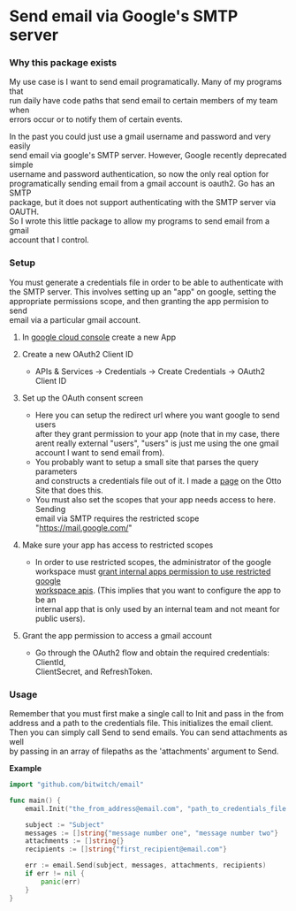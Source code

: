 # Send email via Google's SMTP server

### Why this package exists
My use case is I want to send email programatically. Many of my programs that  
run daily have code paths that send email to certain members of my team when  
errors occur or to notify them of certain events.  

In the past you could just use a gmail username and password and very easily  
send email via google's SMTP server. However, Google recently deprecated simple  
username and password authentication, so now the only real option for  
programatically sending email from a gmail account is oauth2. Go has an SMTP  
package, but it does not support authenticating with the SMTP server via OAUTH.  
So I wrote this little package to allow my programs to send email from a gmail  
account that I control.  

### Setup
You must generate a credentials file in order to be able to authenticate with  
the SMTP server. This involves setting up an "app" on google, setting the  
appropriate permissions scope, and then granting the app permision to send  
email via a particular gmail account.  

1. In [google cloud console](https://console.cloud.google.com) create a new App  

2. Create a new OAuth2 Client ID  
    - APIs & Services -> Credentials -> Create Credentials -> OAuth2 Client ID  

3. Set up the OAuth consent screen
    - Here you can setup the redirect url where you want google to send users  
      after they grant permission to your app (note that in my case, there  
      arent really external "users", "users" is just me using the one gmail  
      account I want to send email from).   
    - You probably want to setup a small site that parses the query parameters  
      and constructs a credentials file out of it. I made a [page](https://otto.pixel.nyc/home/google-grant) on the Otto  
      Site that does this.  
    - You must also set the scopes that your app needs access to here. Sending  
      email via SMTP requires the restricted scope "https://mail.google.com/"  

4. Make sure your app has access to restricted scopes
    - In order to use restricted scopes, the administrator of the google  
      workspace must [grant internal apps permission to use restricted google  
      workspace apis](https://support.google.com/a/answer/7281227?authuser=1#homegrown&zippy=%2Cstep-manage-third-party-app-access-to-google-services-add-apps%2Cstep-control-api-access). (This implies that you want to configure the app to be an  
      internal app that is only used by an internal team and not meant for  
      public users).  

5. Grant the app permission to access a gmail account
    - Go through the OAuth2 flow and obtain the required credentials: ClientId,  
      ClientSecret, and RefreshToken.  

### Usage
Remember that you must first make a single call to Init and pass in the from  
address and a path to the credentials file. This initializes the email client.  
Then you can simply call Send to send emails. You can send attachments as well  
by passing in an array of filepaths as the 'attachments' argument to Send.  

**Example**  

```go
import "github.com/bitwitch/email"

func main() {
    email.Init("the_from_address@email.com", "path_to_credentials_file.json")

    subject := "Subject"
    messages := []string{"message number one", "message number two"}
    attachments := []string{}
    recipients := []string{"first_recipient@email.com"}

    err := email.Send(subject, messages, attachments, recipients)
    if err != nil {
        panic(err)
    }
}
```
